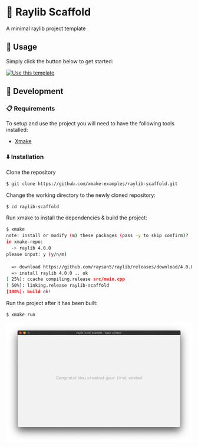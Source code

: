 # 🌱 Raylib Scaffold

A minimal raylib project template

## 🦄 Usage

Simply click the button below to get started:

[![Use this template](https://img.shields.io/badge/use%20this%20template-brightgreen.svg?longCache=true&style=for-the-badge)](https://github.com/xmake-examples/raylib-scaffold/generate)

## 🔨 Development

###  📋 Requirements

To setup and use the project you will need to have the following tools installed:
 - [Xmake](https://xmake.io/)

###  ⬇️ Installation

Clone the repository

```bash
$ git clone https://github.com/xmake-examples/raylib-scaffold.git
```

Change the working directory to the newly cloned repository:

```bash
$ cd raylib-scaffold
```

Run xmake to install the dependencies & build the project:

```bash
$ xmake
note: install or modify (m) these packages (pass -y to skip confirm)?
in xmake-repo:
  -> raylib 4.0.0
please input: y (y/n/m)

  => download https://github.com/raysan5/raylib/releases/download/4.0.0/raylib-4.0.0_macos.tar.gz .. ok
  => install raylib 4.0.0 .. ok
[ 25%]: ccache compiling.release src/main.cpp
[ 50%]: linking.release raylib-scaffold
[100%]: build ok!
```

Run the project after it has been built:

```bash
$ xmake run
```

![](/res/example.png)
